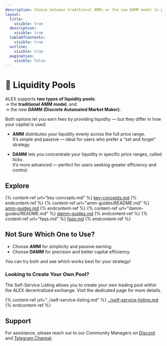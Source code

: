```yaml
---
description: Choose between traditional AMMs or the new DAMM model to provide liquidity on ALEX.
layout:
  title:
    visible: true
  description:
    visible: true
  tableOfContents:
    visible: true
  outline:
    visible: true
  pagination:
    visible: false
---
```


# 🐋 Liquidity Pools

ALEX supports **two types of liquidity pools**:  
→ the **traditional AMM model**, and  
→ the new **DAMM (Discrete Automated Market Maker)**.

Both options let you earn fees by providing liquidity — but they differ in how your capital is used:

- **AMM** distributes your liquidity evenly across the full price range.  
  It’s simple and passive — ideal for users who prefer a “set and forget” strategy.

- **DAMM** lets you concentrate your liquidity in specific price ranges, called *ticks*.  
  It’s more advanced — perfect for users seeking greater efficiency and control.

## Explore

{% content-ref url="key-concepts.md" %} [key-concepts.md](key-concepts.md) {% endcontent-ref %}
{% content-ref url="amm-guides/README.md" %} [amm-guides.md](amm-guides/README.md) {% endcontent-ref %}
{% content-ref url="damm-guides/README.md" %} [damm-guides.md](damm-guides/README.md) {% endcontent-ref %}
{% content-ref url="faqs.md" %} [faqs.md](faqs.md) {% endcontent-ref %}

## Not Sure Which One to Use?

- Choose **AMM** for simplicity and passive earning.
- Choose **DAMM** for precision and better capital efficiency.

You can try both and see which works best for your strategy!

### Looking to Create Your Own Pool?

The Self-Service Listing allows you to create your own trading pool within the ALEX decentralized exchange. Visit the dedicated page for more details.

{% content-ref url="../self-service-listing.md" %} [../self-service-listing.md](../self-service-listing.md) {% endcontent-ref %}

## Support

For assistance, please reach out to our Community Managers on [Discord](https://discord.com/invite/alexlab) and [Telegram Channel](https://t.me/AlexCommunity).